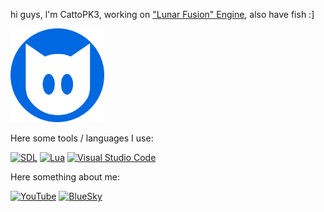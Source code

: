 hi guys, l'm CattoPK3, working on ["Lunar Fusion" Engine](https://github.com/CattoPK3/Lunar-Fusion), also have fish :]

<img src="207313616-modified.png" alt="CattoPK3" width="150"/>

Here some tools / languages I use:

[![SDL](https://img.shields.io/badge/lib-SDL-blue)](https://www.libsdl.org/)
[![Lua](https://img.shields.io/badge/Lua-2C2D72?style=for-the-badge&logo=lua&logoColor=white)](https://www.lua.org/)
[![Visual Studio Code](https://custom-icon-badges.demolab.com/badge/Visual%20Studio%20Code-0078d7.svg?logo=vsc&logoColor=white)](https://code.visualstudio.com/)

Here something about me:

[![YouTube](https://img.shields.io/badge/YouTube-%23FF0000.svg?logo=YouTube&logoColor=white)](#https://youtube.com/@cattopk3)
[![BlueSky](https://img.shields.io/badge/Bluesky-1DA1F2?logo=Bluesky&logoColor=white)](https://bsky.app/profile/lucacozzuto.github.io)
